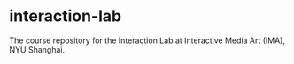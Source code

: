 # interaction-lab
The course repository for the Interaction Lab at Interactive Media Art (IMA), NYU Shanghai.
